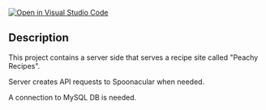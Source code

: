 [![Open in Visual Studio Code](https://classroom.github.com/assets/open-in-vscode-c66648af7eb3fe8bc4f294546bfd86ef473780cde1dea487d3c4ff354943c9ae.svg)](https://classroom.github.com/online_ide?assignment_repo_id=7925565&assignment_repo_type=AssignmentRepo)

## Description

This project contains a server side that serves a recipe site called "Peachy Recipes".

Server creates API requests to Spoonacular when needed.

A connection to MySQL DB is needed.
